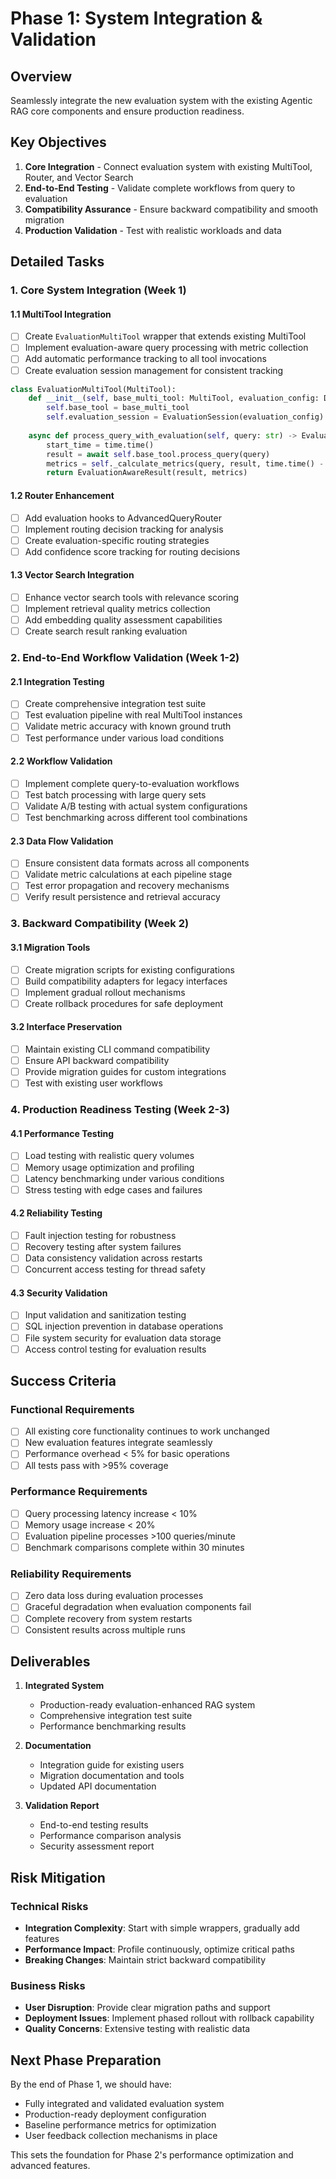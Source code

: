 # Phase 1: System Integration & Validation

## Overview
Seamlessly integrate the new evaluation system with the existing Agentic RAG core components and ensure production readiness.

## Key Objectives
1. **Core Integration** - Connect evaluation system with existing MultiTool, Router, and Vector Search
2. **End-to-End Testing** - Validate complete workflows from query to evaluation
3. **Compatibility Assurance** - Ensure backward compatibility and smooth migration
4. **Production Validation** - Test with realistic workloads and data

## Detailed Tasks

### 1. Core System Integration (Week 1)

#### 1.1 MultiTool Integration
- [ ] Create `EvaluationMultiTool` wrapper that extends existing MultiTool
- [ ] Implement evaluation-aware query processing with metric collection
- [ ] Add automatic performance tracking to all tool invocations
- [ ] Create evaluation session management for consistent tracking

```python
class EvaluationMultiTool(MultiTool):
    def __init__(self, base_multi_tool: MultiTool, evaluation_config: Dict):
        self.base_tool = base_multi_tool
        self.evaluation_session = EvaluationSession(evaluation_config)
    
    async def process_query_with_evaluation(self, query: str) -> EvaluationAwareResult:
        start_time = time.time()
        result = await self.base_tool.process_query(query)
        metrics = self._calculate_metrics(query, result, time.time() - start_time)
        return EvaluationAwareResult(result, metrics)
```

#### 1.2 Router Enhancement
- [ ] Add evaluation hooks to AdvancedQueryRouter
- [ ] Implement routing decision tracking for analysis
- [ ] Create evaluation-specific routing strategies
- [ ] Add confidence score tracking for routing decisions

#### 1.3 Vector Search Integration
- [ ] Enhance vector search tools with relevance scoring
- [ ] Implement retrieval quality metrics collection
- [ ] Add embedding quality assessment capabilities
- [ ] Create search result ranking evaluation

### 2. End-to-End Workflow Validation (Week 1-2)

#### 2.1 Integration Testing
- [ ] Create comprehensive integration test suite
- [ ] Test evaluation pipeline with real MultiTool instances
- [ ] Validate metric accuracy with known ground truth
- [ ] Test performance under various load conditions

#### 2.2 Workflow Validation
- [ ] Implement complete query-to-evaluation workflows
- [ ] Test batch processing with large query sets
- [ ] Validate A/B testing with actual system configurations
- [ ] Test benchmarking across different tool combinations

#### 2.3 Data Flow Validation
- [ ] Ensure consistent data formats across all components
- [ ] Validate metric calculations at each pipeline stage
- [ ] Test error propagation and recovery mechanisms
- [ ] Verify result persistence and retrieval accuracy

### 3. Backward Compatibility (Week 2)

#### 3.1 Migration Tools
- [ ] Create migration scripts for existing configurations
- [ ] Build compatibility adapters for legacy interfaces
- [ ] Implement gradual rollout mechanisms
- [ ] Create rollback procedures for safe deployment

#### 3.2 Interface Preservation
- [ ] Maintain existing CLI command compatibility
- [ ] Ensure API backward compatibility
- [ ] Provide migration guides for custom integrations
- [ ] Test with existing user workflows

### 4. Production Readiness Testing (Week 2-3)

#### 4.1 Performance Testing
- [ ] Load testing with realistic query volumes
- [ ] Memory usage optimization and profiling
- [ ] Latency benchmarking under various conditions
- [ ] Stress testing with edge cases and failures

#### 4.2 Reliability Testing
- [ ] Fault injection testing for robustness
- [ ] Recovery testing after system failures
- [ ] Data consistency validation across restarts
- [ ] Concurrent access testing for thread safety

#### 4.3 Security Validation
- [ ] Input validation and sanitization testing
- [ ] SQL injection prevention in database operations
- [ ] File system security for evaluation data storage
- [ ] Access control testing for evaluation results

## Success Criteria

### Functional Requirements
- [ ] All existing core functionality continues to work unchanged
- [ ] New evaluation features integrate seamlessly
- [ ] Performance overhead < 5% for basic operations
- [ ] All tests pass with >95% coverage

### Performance Requirements
- [ ] Query processing latency increase < 10%
- [ ] Memory usage increase < 20%
- [ ] Evaluation pipeline processes >100 queries/minute
- [ ] Benchmark comparisons complete within 30 minutes

### Reliability Requirements
- [ ] Zero data loss during evaluation processes
- [ ] Graceful degradation when evaluation components fail
- [ ] Complete recovery from system restarts
- [ ] Consistent results across multiple runs

## Deliverables

1. **Integrated System**
   - Production-ready evaluation-enhanced RAG system
   - Comprehensive integration test suite
   - Performance benchmarking results

2. **Documentation**
   - Integration guide for existing users
   - Migration documentation and tools
   - Updated API documentation

3. **Validation Report**
   - End-to-end testing results
   - Performance comparison analysis
   - Security assessment report

## Risk Mitigation

### Technical Risks
- **Integration Complexity**: Start with simple wrappers, gradually add features
- **Performance Impact**: Profile continuously, optimize critical paths
- **Breaking Changes**: Maintain strict backward compatibility

### Business Risks
- **User Disruption**: Provide clear migration paths and support
- **Deployment Issues**: Implement phased rollout with rollback capability
- **Quality Concerns**: Extensive testing with realistic data

## Next Phase Preparation

By the end of Phase 1, we should have:
- Fully integrated and validated evaluation system
- Production-ready deployment configuration
- Baseline performance metrics for optimization
- User feedback collection mechanisms in place

This sets the foundation for Phase 2's performance optimization and advanced features.

